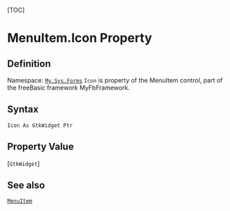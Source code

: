 [TOC]
# MenuItem.Icon Property

## Definition
Namespace: [`My.Sys.Forms`](My.Sys.Forms.md)
`Icon` is property of the MenuItem control, part of the freeBasic framework MyFbFramework.
## Syntax
```freeBasic
Icon As GtkWidget Ptr
```
## Property Value
[`GtkWidget`]
## See also
[`MenuItem`](MenuItem.md)
